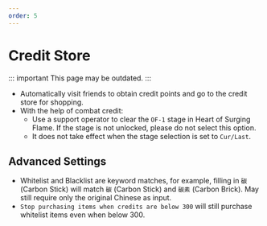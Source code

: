 ```yaml
---
order: 5
---
```


# Credit Store

::: important This page may be outdated.
:::

- Automatically visit friends to obtain credit points and go to the credit store for shopping.
- With the help of combat credit:
  - Use a support operator to clear the `OF-1` stage in Heart of Surging Flame. If the stage is not unlocked, please do not select this option.
  - It does not take effect when the stage selection is set to `Cur/Last`.

## Advanced Settings

- Whitelist and Blacklist are keyword matches, for example, filling in `碳` (Carbon Stick) will match `碳` (Carbon Stick) and `碳素` (Carbon Brick). May still require only the original Chinese as input.
- `Stop purchasing items when credits are below 300` will still purchase whitelist items even when below 300.
